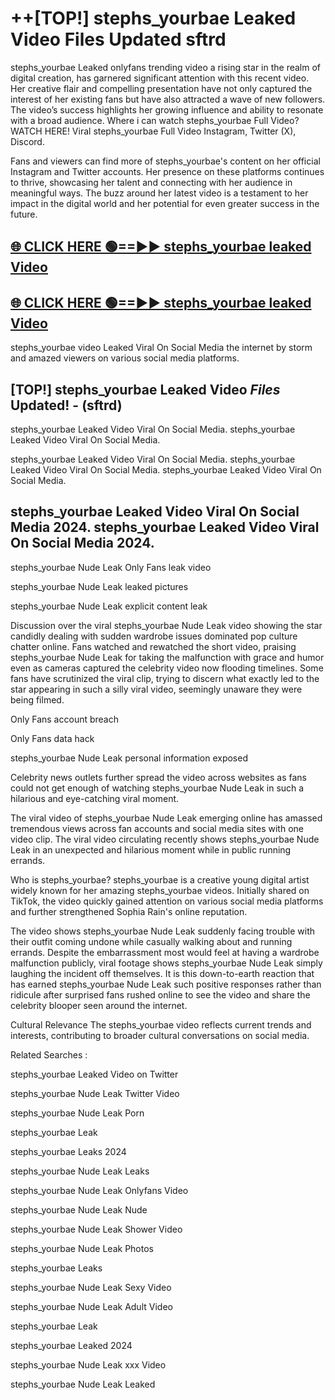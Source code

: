 # ++[TOP!] stephs_yourbae Leaked Video Files Updated sftrd<br>

stephs_yourbae Leaked onlyfans trending video a rising star in the realm of digital creation, has garnered significant attention with this recent video. Her creative flair and compelling presentation have not only captured the interest of her existing fans but have also attracted a wave of new followers. The video’s success highlights her growing influence and ability to resonate with a broad audience.
Where i can watch stephs_yourbae Full Video? WATCH HERE! Viral stephs_yourbae Full Video Instagram, Twitter (X), Discord.


Fans and viewers can find more of stephs_yourbae's content on her official Instagram and Twitter accounts. Her presence on these platforms continues to thrive, showcasing her talent and connecting with her audience in meaningful ways. The buzz around her latest video is a testament to her impact in the digital world and her potential for even greater success in the future.


## [🌐 CLICK HERE 🟢==►► stephs_yourbae leaked Video ](https://xnudes.xyz/go)

## [🌐 CLICK HERE 🟢==►► stephs_yourbae leaked Video ](https://xnudes.xyz/go)



stephs_yourbae video Leaked Viral On Social Media the internet by storm and amazed viewers on various social media platforms.


## [TOP!] stephs_yourbae Leaked Video *Files* Updated! - (sftrd)

stephs_yourbae Leaked Video Viral On Social Media. stephs_yourbae Leaked Video Viral On Social Media.

stephs_yourbae Leaked Video Viral On Social Media. stephs_yourbae Leaked Video Viral On Social Media. stephs_yourbae Leaked Video Viral On Social Media.


## stephs_yourbae Leaked Video Viral On Social Media 2024. stephs_yourbae Leaked Video Viral On Social Media 2024.
stephs_yourbae Nude Leak Only Fans leak video

stephs_yourbae Nude Leak leaked pictures

stephs_yourbae Nude Leak explicit content leak

Discussion over the viral stephs_yourbae Nude Leak video showing the star candidly dealing with sudden wardrobe issues dominated pop culture chatter online. Fans watched and rewatched the short video, praising stephs_yourbae Nude Leak for taking the malfunction with grace and humor even as cameras captured the celebrity video now flooding timelines. Some fans have scrutinized the viral clip, trying to discern what exactly led to the star appearing in such a silly viral video, seemingly unaware they were being filmed.


Only Fans account breach

Only Fans data hack

stephs_yourbae Nude Leak personal information exposed

Celebrity news outlets further spread the video across websites as fans could not get enough of watching stephs_yourbae Nude Leak in such a hilarious and eye-catching viral moment.


The viral video of stephs_yourbae Nude Leak emerging online has amassed tremendous views across fan accounts and social media sites with one video clip. The viral video circulating recently shows stephs_yourbae Nude Leak in an unexpected and hilarious moment while in public running errands.


Who is stephs_yourbae? stephs_yourbae is a creative young digital artist widely known for her amazing stephs_yourbae videos. Initially shared on TikTok, the video quickly gained attention on various social media platforms and further strengthened Sophia Rain's online reputation.

The video shows stephs_yourbae Nude Leak suddenly facing trouble with their outfit coming undone while casually walking about and running errands. Despite the embarrassment most would feel at having a wardrobe malfunction publicly, viral footage shows stephs_yourbae Nude Leak simply laughing the incident off themselves. It is this down-to-earth reaction that has earned stephs_yourbae Nude Leak such positive responses rather than ridicule after surprised fans rushed online to see the video and share the celebrity blooper seen around the internet.

Cultural Relevance The stephs_yourbae video reflects current trends and interests, contributing to broader cultural conversations on social media.

Related Searches :

stephs_yourbae Leaked Video on Twitter

stephs_yourbae Nude Leak Twitter Video

stephs_yourbae Nude Leak Porn

stephs_yourbae Leak 

stephs_yourbae Leaks 2024

stephs_yourbae Nude Leak Leaks

stephs_yourbae Nude Leak Onlyfans Video

stephs_yourbae Nude Leak Nude

stephs_yourbae Nude Leak Shower Video

stephs_yourbae Nude Leak Photos

stephs_yourbae Leaks

stephs_yourbae Nude Leak Sexy Video

stephs_yourbae Nude Leak Adult Video

stephs_yourbae Leak

stephs_yourbae Leaked 2024

stephs_yourbae Nude Leak xxx Video

stephs_yourbae Nude Leak Leaked